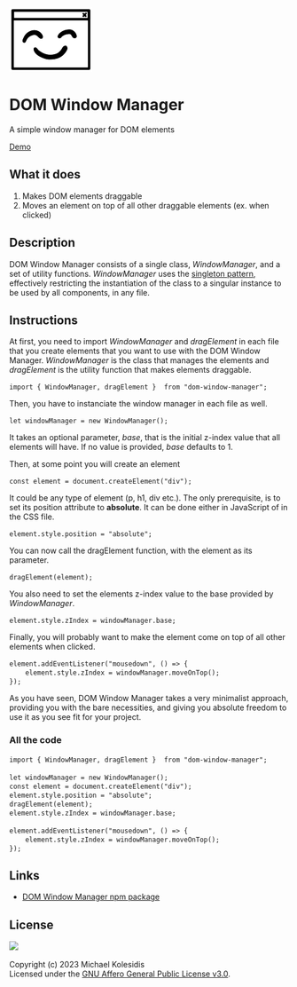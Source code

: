 ![DOM Window Manager logo](./dwm-logo.png)

# DOM Window Manager

A simple window manager for DOM elements

[Demo](https://dom-window-manager.vercel.app/)

## What it does

1. Makes DOM elements draggable
2. Moves an element on top of all other draggable elements (ex. when clicked)

## Description

DOM Window Manager consists of a single class, _WindowManager_, and a set of utility functions. _WindowManager_ uses the [singleton pattern](https://en.wikipedia.org/wiki/Singleton_pattern), effectively restricting the instantiation of the class to a singular instance to be used by all components, in any file.

## Instructions

At first, you need to import _WindowManager_ and _dragElement_ in each file that you create elements that you want to use with the DOM Window Manager. _WindowManager_ is the class that manages the elements and _dragElement_ is the utility function that makes elements draggable.

```
import { WindowManager, dragElement }  from "dom-window-manager";
```

Then, you have to instanciate the window manager in each file as well.

```
let windowManager = new WindowManager();
```

It takes an optional parameter, _base_, that is the initial z-index value that all elements will have. If no value is provided, _base_ defaults to 1.

Then, at some point you will create an element

```
const element = document.createElement("div");
```

It could be any type of element (p, h1, div etc.). The only prerequisite, is to set its position attribute to **absolute**. It can be done either in JavaScript of in the CSS file.

```
element.style.position = "absolute";
```

You can now call the dragElement function, with the element as its parameter.

```
dragElement(element);
```

You also need to set the elements z-index value to the base provided by _WindowManager_.

```
element.style.zIndex = windowManager.base;
```

Finally, you will probably want to make the element come on top of all other elements when clicked.

```
element.addEventListener("mousedown", () => {
    element.style.zIndex = windowManager.moveOnTop();
});
```

As you have seen, DOM Window Manager takes a very minimalist approach, providing you with the bare necessities, and giving you absolute freedom to use it as you see fit for your project.

### All the code

```
import { WindowManager, dragElement }  from "dom-window-manager";

let windowManager = new WindowManager();
const element = document.createElement("div");
element.style.position = "absolute";
dragElement(element);
element.style.zIndex = windowManager.base;

element.addEventListener("mousedown", () => {
    element.style.zIndex = windowManager.moveOnTop();
});

```

## Links

- [DOM Window Manager npm package](https://www.npmjs.com/package/dom-window-manager)

## License

<a href="https://www.gnu.org/licenses/agpl-3.0.html"><img src="https://upload.wikimedia.org/wikipedia/commons/0/06/AGPLv3_Logo.svg" height="100px" /></a>

Copyright (c) 2023 Michael Kolesidis<br>
Licensed under the [GNU Affero General Public License v3.0](https://www.gnu.org/licenses/agpl-3.0.html).
